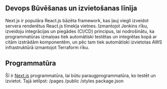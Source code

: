 ## Devops Būvēšanas un izvietošanas līnīja
Next.js ir populāra React.js bāzēta framework, kas ļauj viegli izveidot servera renderētus React.js tīmekļa vietnes.
Izmantojot Jenkins rīku, izveidoju integrācijas un piegādes (CI/CD) principus, lai nodrošinātu, ka programmatūras izmaiņas tiek automātiski testētas un integrētas kopā ar citām izstrādām komponentēm, un pēc tam tiek automātiski izvietotas AWS infrastruktūrā izmantojot Terraform rīku. 


## Programmatūra
Šī ir [Next.js](https://nextjs.org/) programmatūra, lai būtu paraugprogrammatūra, ko testēt un izvietot.
Tajā ietilpst:
/pages
/public
/styles
package.json
